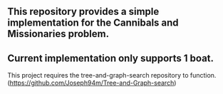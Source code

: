 ## This repository provides a simple implementation for the Cannibals and Missionaries problem.    
## Current implementation only supports 1 boat.  
 This project requires the tree-and-graph-search repository to function. (https://github.com/Joseph94m/Tree-and-Graph-search)